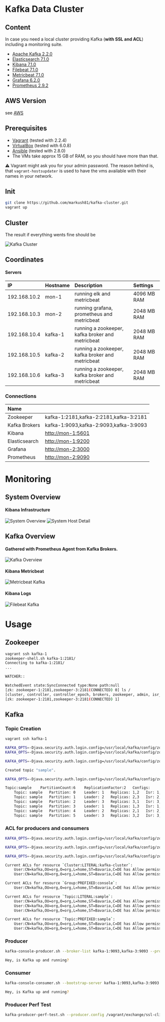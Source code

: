 # Kafka Data Cluster

## Content

In case you need a local cluster providing Kafka (**with SSL and ACL**) including a monitoring suite.

* [Apache Kafka 2.2.0](http://kafka.apache.org/22/documentation.html)
* [Elasticsearch 7.1.0](https://www.elastic.co/guide/en/elasticsearch/reference/7.1/index.html)
* [Kibana 7.1.0](https://www.elastic.co/guide/en/kibana/7.1/index.html)
* [Filebeat 7.1.0](https://www.elastic.co/guide/en/beats/filebeat/7.1/index.html)
* [Metricbeat 7.1.0](https://www.elastic.co/guide/en/beats/metricbeat/7.1/index.html)
* [Grafana 6.2.0](https://grafana.com)
* [Prometheus 2.9.2](https://prometheus.io)

## AWS Version

see [AWS](AWS.md)

## Prerequisites

* [Vagrant](https://www.vagrantup.com) (tested with 2.2.4)
* [VirtualBox](http://virtualbox.org) (tested with 6.0.8)
* [Ansible](http://docs.ansible.com/ansible/index.html) (tested with 2.8.0)
* The VMs take approx 15 GB of RAM, so you should have more than that.


:warning: Vagrant might ask you for your admin password. The reason behind is, that `vagrant-hostsupdater` is used to have the vms available with their names in your network.

## Init

```bash
git clone https://github.com/markush81/kafka-cluster.git
vagrant up
```

## Cluster

The result if everything wents fine should be

![Kafka Cluster](doc/kafka-cluster.png)


## Coordinates

#### Servers

| IP | Hostname | Description | Settings |
|:--- |:-- |:-- |:-- |
|192.168.10.2|mon-1|running elk and metricbeat | 4096 MB RAM |
|192.168.10.3|mon-2|running grafana, prometheus and metricbeat | 2048 MB RAM |
|192.168.10.4|kafka-1|running a zookeeper, kafka broker and metricbeat | 2048 MB RAM |
|192.168.10.5|kafka-2|running a zookeeper, kafka broker and metricbeat | 2048 MB RAM |
|192.168.10.6|kafka-3|running a zookeeper, kafka broker and metricbeat | 2048 MB RAM |


### Connections

| Name |  |
|:-- |:-- |
|Zookeeper|kafka-1:2181,kafka-2:2181,kafka-3:2181|
|Kafka Brokers|kafka-1:9093,kafka-2:9093,kafka-3:9093|
|Kibana|[http://mon-1:5601](http://mon-1:5601)|
|Elasticsearch|[http://mon-1:9200](http://mon-1:9200)|
|Grafana|[http://mon-2:3000](http://mon-2:3000)|
|Prometheus|[http://mon-2:9090](http://mon-2:9090)|

# Monitoring

## System Overview

#### Kibana Infrastructure

![System Overview](doc/system.png)
![System Host Detail](doc/system_detail.png)


## Kafka Overview

#### Gathered with Prometheus Agent from Kafka Brokers.

![Kafka Overview](doc/kafka_overview.png)

#### Kibana Metricbeat

![Metricbeat Kafka](doc/metricbeat_kafka.png)

#### Kibana Logs

![Filebeat Kafka](doc/filbeat_kafka.png)

# Usage

## Zookeeper

```bash
vagrant ssh kafka-1
zookeeper-shell.sh kafka-1:2181/
Connecting to kafka-1:2181/
...

WATCHER::

WatchedEvent state:SyncConnected type:None path:null
[zk: zookeeper-1:2181,zookeeper-3:2181(CONNECTED) 0] ls /
[cluster, controller, controller_epoch, brokers, zookeeper, admin, isr_change_notification, consumers, config]
[zk: zookeeper-1:2181,zookeeper-3:2181(CONNECTED) 1]

```

## Kafka

### Topic Creation

```bash
vagrant ssh kafka-1

KAFKA_OPTS=-Djava.security.auth.login.config=/usr/local/kafka/config/zookeeper_client_jaas.conf kafka-acls.sh --authorizer-properties zookeeper.connect=localhost:2181 --add --operation Create --cluster --allow-principal User:CN=kafka,OU=org,O=org,L=home,ST=Bavaria,C=DE
KAFKA_OPTS=-Djava.security.auth.login.config=/usr/local/kafka/config/zookeeper_client_jaas.conf kafka-acls.sh --authorizer-properties zookeeper.connect=localhost:2181 --add --operation Describe --cluster --allow-principal User:CN=kafka,OU=org,O=org,L=home,ST=Bavaria,C=DE

KAFKA_OPTS=-Djava.security.auth.login.config=/usr/local/kafka/config/zookeeper_client_jaas.conf kafka-topics.sh --zookeeper kafka-1:2181 --create --replication-factor 1 --partitions 4 --topic sample

```

```bash
Created topic "sample".
```

```bash
KAFKA_OPTS=-Djava.security.auth.login.config=/usr/local/kafka/config/zookeeper_client_jaas.conf kafka-topics.sh --zookeeper kafka-1:2181 --topic sample --describe
```

```bash
Topic:sample	PartitionCount:6	ReplicationFactor:2   Configs:
	Topic: sample	Partition: 0	Leader: 1	Replicas: 1,2   Isr: 1,2
	Topic: sample	Partition: 1	Leader: 2	Replicas: 2,3   Isr: 2,3
	Topic: sample	Partition: 2	Leader: 3	Replicas: 3,1   Isr: 3,1
	Topic: sample	Partition: 3	Leader: 1	Replicas: 1,3   Isr: 1,3
	Topic: sample	Partition: 4	Leader: 2	Replicas: 2,1   Isr: 2,1
	Topic: sample	Partition: 5	Leader: 3	Replicas: 3,2   Isr: 3,2
```

### ACL for producers and consumers

```bash
KAFKA_OPTS=-Djava.security.auth.login.config=/usr/local/kafka/config/zookeeper_client_jaas.conf kafka-acls.sh --authorizer-properties zookeeper.connect=localhost:2181 --add --producer --topic sample --allow-principal User:CN=kafka,OU=org,O=org,L=home,ST=Bavaria,C=DE

KAFKA_OPTS=-Djava.security.auth.login.config=/usr/local/kafka/config/zookeeper_client_jaas.conf kafka-acls.sh --authorizer-properties zookeeper.connect=localhost:2181 --add --consumer --topic sample --allow-principal User:CN=kafka,OU=org,O=org,L=home,ST=Bavaria,C=DE  --group console --resource-pattern-type PREFIXED

KAFKA_OPTS=-Djava.security.auth.login.config=/usr/local/kafka/config/zookeeper_client_jaas.conf kafka-acls.sh --authorizer-properties zookeeper.connect=localhost:2181 --list

```

```bash
Current ACLs for resource `Cluster:LITERAL:kafka-cluster`:
 	User:CN=kafka,OU=org,O=org,L=home,ST=Bavaria,C=DE has Allow permission for operations: Create from hosts: *
	User:CN=kafka,OU=org,O=org,L=home,ST=Bavaria,C=DE has Allow permission for operations: Describe from hosts: *

Current ACLs for resource `Group:PREFIXED:console`:
 	User:CN=kafka,OU=org,O=org,L=home,ST=Bavaria,C=DE has Allow permission for operations: Read from hosts: *

Current ACLs for resource `Topic:LITERAL:sample`:
 	User:CN=kafka,OU=org,O=org,L=home,ST=Bavaria,C=DE has Allow permission for operations: Create from hosts: *
	User:CN=kafka,OU=org,O=org,L=home,ST=Bavaria,C=DE has Allow permission for operations: Describe from hosts: *
	User:CN=kafka,OU=org,O=org,L=home,ST=Bavaria,C=DE has Allow permission for operations: Write from hosts: *

Current ACLs for resource `Topic:PREFIXED:sample`:
 	User:CN=kafka,OU=org,O=org,L=home,ST=Bavaria,C=DE has Allow permission for operations: Describe from hosts: *
	User:CN=kafka,OU=org,O=org,L=home,ST=Bavaria,C=DE has Allow permission for operations: Read from hosts: * ```
```

### Producer

```bash
kafka-console-producer.sh --broker-list kafka-1:9093,kafka-3:9093 --producer.config /vagrant/exchange/ssl-client/client-ssl.properties --topic sample

Hey, is Kafka up and running?
```

### Consumer

```bash
kafka-console-consumer.sh --bootstrap-server kafka-1:9093,kafka-3:9093 --consumer.config /vagrant/exchange/ssl-client/client-ssl.properties  --group console-1 --topic sample --from-beginning

Hey, is Kafka up and running?
```

### Producer Perf Test

```bash
kafka-producer-perf-test.sh --producer.config /vagrant/exchange/ssl-client/client-ssl.properties --producer-props bootstrap.servers="kafka-1:9093,kafka-2:9093,kafka-3:9093" --topic sample --num-records 2000 --throughput 100 --record-size 256

```
